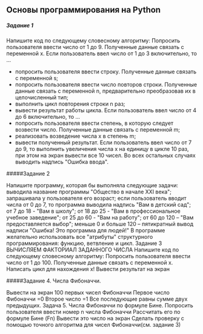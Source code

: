 Основы программирования на Python
---
##### Задание 1

Напишите код по следующему словесному алгоритму:
Попросить пользователя ввести число от 1 до 9. Полученные данные связать с переменной x.
Если пользователь ввел число от 1 до 3 включительно, то ...
* попросить пользователя ввести строку. Полученные данные связать с переменной s;
* попросить пользователя ввести число повторов строки. Полученные данные связать с переменной n, предварительно преобразовав их в целочисленный тип;
* выполнить цикл повторения строки n раз;
* вывести результат работы цикла.
Если пользователь ввел число от 4 до 6 включительно, то ...
* попросить пользователя ввести степень, в которую следует возвести число. Полученные данные связать с переменной m;
* реализовать возведение числа x в степень m; 
* вывести полученный результат. 
Если пользователь ввел число от 7 до 9, то выполнить увеличения числа x на единицу в цикле 10 раз, при этом на экран вывести все 10 чисел.
Во всех остальных случаях выводить надпись "Ошибка ввода".

#####Задание 2

Напишите программу, которая бы выполняла следующие задачи:
выводила название программы "Общество в начале XXI века";
запрашивала у пользователя его возраст;
если пользователь вводит числа от 0 до 7, то программа выводила надпись "Вам в детский сад";
от 7 до 18 - "Вам в школу";
от 18 до 25 - "Вам в профессиональное учебное заведение";
от 25 до 60 - "Вам на работу";
от 60 до 120 – "Вам предоставляется выбор";
меньше 0 и больше 120 – пятикратный вывод надписи "Ошибка! Это программа для людей!"
В программе желательно использовать все "атрибуты" структурного программирования: функцию, ветвление и цикл.
Задание 3
ВЫЧИСЛЯЕМ ФАКТОРИАЛ ЗАДАННОГО ЧИСЛА
Напишите код по следующему словесному алгоритму:
Попросить пользователя ввести число от 1 до 100. Полученные данные связать с переменной x.
Написать цикл для нахождения х!
Вывести результат на экран

#####Задание 4. Числа Фибоначчи.

Вывести на экран 100 первых чисел Фибоначчи
Первое число Фибоначчи =0
Второе число =1
Все последующие равны сумме двух предыдущих. 
Задача 5. Числа Фибоначчи по формуле Бине.
Попросить пользователя ввести номер n числа Фибоначчи
Рассчитать его по формуле Бине (Fn)
Вывести это число на экран
Сделать проверку с помощью точного алгоритма для чисел Фибоначчи(см. задание 3)
